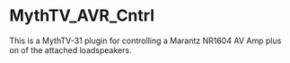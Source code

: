 # MythTV_AVR_Cntrl
This is a MythTV-31 plugin for controlling a Marantz NR1604 AV Amp plus on of the attached loadspeakers.
